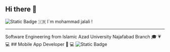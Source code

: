 ## Hi there 👋
<img alt="Static Badge" src="https://img.shields.io/badge/wellcome%20to%20my%20github%20page-brightgreen?style=flat&labelColor=red&color=red">
🇮🇷  I`m mohammad jalali !
<hr/>
 Software Engineering from Islamic Azad University Najafabad Branch 🎓 💗 💻
 ## Mobile App Developer 📱 💻
 <img alt="Static Badge" src="https://img.shields.io/badge/follow%20me%20on%20-%3E%20-brightgreen?style=flat&labelColor=pink&color=green">



